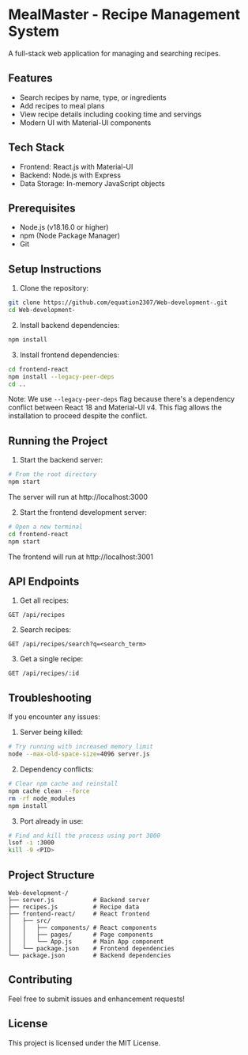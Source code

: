 # MealMaster - Recipe Management System

A full-stack web application for managing and searching recipes.

## Features
- Search recipes by name, type, or ingredients
- Add recipes to meal plans
- View recipe details including cooking time and servings
- Modern UI with Material-UI components

## Tech Stack
- Frontend: React.js with Material-UI
- Backend: Node.js with Express
- Data Storage: In-memory JavaScript objects

## Prerequisites
- Node.js (v18.16.0 or higher)
- npm (Node Package Manager)
- Git

## Setup Instructions

1. Clone the repository:
```bash
git clone https://github.com/equation2307/Web-development-.git
cd Web-development-
```

2. Install backend dependencies:
```bash
npm install
```

3. Install frontend dependencies:
```bash
cd frontend-react
npm install --legacy-peer-deps
cd ..
```

Note: We use `--legacy-peer-deps` flag because there's a dependency conflict between React 18 and Material-UI v4. This flag allows the installation to proceed despite the conflict.

## Running the Project

1. Start the backend server:
```bash
# From the root directory
npm start
```
The server will run at http://localhost:3000

2. Start the frontend development server:
```bash
# Open a new terminal
cd frontend-react
npm start
```
The frontend will run at http://localhost:3001

## API Endpoints

1. Get all recipes:
```
GET /api/recipes
```

2. Search recipes:
```
GET /api/recipes/search?q=<search_term>
```

3. Get a single recipe:
```
GET /api/recipes/:id
```

## Troubleshooting

If you encounter any issues:

1. Server being killed:
```bash
# Try running with increased memory limit
node --max-old-space-size=4096 server.js
```

2. Dependency conflicts:
```bash
# Clear npm cache and reinstall
npm cache clean --force
rm -rf node_modules
npm install
```

3. Port already in use:
```bash
# Find and kill the process using port 3000
lsof -i :3000
kill -9 <PID>
```

## Project Structure
```
Web-development-/
├── server.js           # Backend server
├── recipes.js          # Recipe data
├── frontend-react/     # React frontend
│   ├── src/
│   │   ├── components/ # React components
│   │   ├── pages/      # Page components
│   │   └── App.js      # Main App component
│   └── package.json    # Frontend dependencies
└── package.json        # Backend dependencies
```

## Contributing
Feel free to submit issues and enhancement requests!

## License
This project is licensed under the MIT License.
